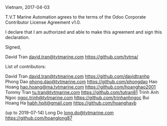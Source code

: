 Vietnam, 2017-04-03

T.V.T Marine Automation agrees to the terms of the Odoo Corporate Contributor License
Agreement v1.0.

I declare that I am authorized and able to make this agreement and sign this
declaration.

Signed,

David Tran david.tran@tvtmarine.com https://github.com/tvtma/

List of contributors:

David Tran david.tran@tvtmarine.com https://github.com/davidtranhp
Phong Dao phong.dao@tvtmarine.com https://github.com/phongdao
Hao Hoang hao.hoang@ma.tvtmarine.com https://github.com/hoanghao2001
Tommy Tran tu.tran@tvtmarine.com https://github.com/tutran81
Trinh Anh Ngoc ngoc.trinh@tvtmarine.com https://github.com/trinhanhngoc
Bui Hoang Ha habh.hpit@gmail.com https://github.com/hoanghavb

(up to 2019-07-14)
Long Do long.do@tvtmarine.com https://github.com/hoanglong87